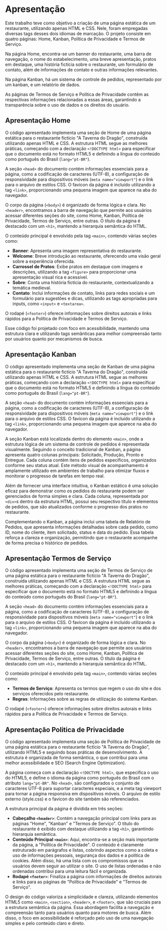 # Apresentação

Este trabalho teve como objetivo a criação de uma página estática de um restaurante, utilizando apenas HTML e CSS. Nele, foram empregadas diversas tags desses dois idiomas de marcação. O projeto consiste em quatro páginas: Home, Kanban, Política de Privacidade e Termos de Serviço.

Na página Home, encontra-se um banner do restaurante, uma barra de navegação, o nome do estabelecimento, uma breve apresentação, pratos em destaque, uma história fictícia sobre o restaurante, um formulário de contato, além de informações de contato e outras informações relevantes.

Na página Kanban, há um sistema de controle de pedidos, representado por um kanban, e um relatório de dados.

As páginas de Termos de Serviço e Política de Privacidade contêm as respectivas informações relacionadas a essas áreas, garantindo a transparência sobre o uso de dados e os direitos do usuário.

## Apresentação Home

O código apresentado implementa uma seção de Home de uma página estática para o restaurante fictício "A Taverna do Dragão", construída utilizando apenas HTML e CSS. A estrutura HTML segue as melhores práticas, começando com a declaração `<!DOCTYPE html>` para especificar que o documento está no formato HTML5 e definindo a língua do conteúdo como português do Brasil (`lang="pt-BR"`).

A seção `<head>` do documento contém informações essenciais para a página, como a codificação de caracteres (UTF-8), a configuração de responsividade para dispositivos móveis (`meta name="viewport"`) e o link para o arquivo de estilos CSS. O favicon da página é incluído utilizando a tag `<link>`, proporcionando uma pequena imagem que aparece na aba do navegador.

O corpo da página (`<body>`) é organizado de forma lógica e clara. No `<header>`, encontramos a barra de navegação que permite aos usuários acessar diferentes seções do site, como Home, Kanban, Política de Privacidade, Termos de Serviço, entre outras. O título da página é destacado com um `<h1>`, mantendo a hierarquia semântica do HTML.

O conteúdo principal é envolvido pela tag `<main>`, contendo várias seções como:

- **Banner**: Apresenta uma imagem representativa do restaurante.
- **Welcome**: Breve introdução ao restaurante, oferecendo uma visão geral sobre a experiência oferecida.
- **Carrossel de Pratos**: Exibe pratos em destaque com imagens e descrições, utilizando a tag `<figure>` para proporcionar uma apresentação visual rica e acessível.
- **Sobre**: Conta uma história fictícia do restaurante, contextualizando a temática medieval.
- **Contato**: Inclui informações de contato, links para redes sociais e um formulário para sugestões e dicas, utilizando as tags apropriadas para inputs, como `<input>` e `<textarea>`.

O rodapé (`<footer>`) oferece informações sobre direitos autorais e links rápidos para a Política de Privacidade e Termos de Serviço.

Esse código foi projetado com foco em acessibilidade, mantendo uma estrutura clara e utilizando tags semânticas para melhor compreensão tanto por usuários quanto por mecanismos de busca.

## Apresentação Kanban

O código apresentado implementa uma seção de Kanban de uma página estática para o restaurante fictício "A Taverna do Dragão", construída utilizando apenas HTML e CSS. A estrutura HTML segue as melhores práticas, começando com a declaração `<!DOCTYPE html>` para especificar que o documento está no formato HTML5 e definindo a língua do conteúdo como português do Brasil (`lang="pt-BR"`).

A seção `<head>` do documento contém informações essenciais para a página, como a codificação de caracteres (UTF-8), a configuração de responsividade para dispositivos móveis (`meta name="viewport"`) e o link para o arquivo de estilos CSS. O favicon da página é incluído utilizando a tag `<link>`, proporcionando uma pequena imagem que aparece na aba do navegador.

A seção Kanban está localizada dentro do elemento `<main>`, onde a estrutura lógica de um sistema de controle de pedidos é representada visualmente. Seguindo o conceito tradicional de Kanban, a página apresenta quatro colunas principais: Solicitado, Produção, Pronto e Entregue. Cada coluna contém itens de pedidos específicos, organizados conforme seu status atual. Este método visual de acompanhamento é amplamente utilizado em ambientes de trabalho para otimizar fluxos e monitorar o progresso de tarefas em tempo real.

Além de fornecer uma interface intuitiva, o Kanban estático é uma solução eficaz para demonstrar como os pedidos do restaurante podem ser gerenciados de forma simples e clara. Cada coluna, representada por `<div>`s dentro da estrutura HTML, possui seu respectivo título e elementos de pedidos, que são atualizados conforme o progresso dos pratos no restaurante.

Complementando o Kanban, a página inclui uma tabela de Relatório de Pedidos, que apresenta informações detalhadas sobre cada pedido, como ID, nome do cliente, item solicitado, status e data do pedido. Essa tabela reforça a clareza e organização, permitindo que o restaurante acompanhe de forma precisa o histórico de pedidos.

## Apresentação Termos de Serviço

O código apresentado implementa uma seção de Termos de Serviço de uma página estática para o restaurante fictício "A Taverna do Dragão", construída utilizando apenas HTML e CSS. A estrutura HTML segue as melhores práticas, começando com a declaração `<!DOCTYPE html>` para especificar que o documento está no formato HTML5 e definindo a língua do conteúdo como português do Brasil (`lang="pt-BR"`).

A seção `<head>` do documento contém informações essenciais para a página, como a codificação de caracteres (UTF-8), a configuração de responsividade para dispositivos móveis (`meta name="viewport"`) e o link para o arquivo de estilos CSS. O favicon da página é incluído utilizando a tag `<link>`, proporcionando uma pequena imagem que aparece na aba do navegador.

O corpo da página (`<body>`) é organizado de forma lógica e clara. No `<header>`, encontramos a barra de navegação que permite aos usuários acessar diferentes seções do site, como Home, Kanban, Política de Privacidade, Termos de Serviço, entre outras. O título da página é destacado com um `<h1>`, mantendo a hierarquia semântica do HTML.

O conteúdo principal é envolvido pela tag `<main>`, contendo várias seções como:

- **Termos de Serviço**: Apresenta os termos que regem o uso do site e dos serviços oferecidos pelo restaurante.
- **Regras**: Informações sobre as regras de utilização do sistema Kanban.

O rodapé (`<footer>`) oferece informações sobre direitos autorais e links rápidos para a Política de Privacidade e Termos de Serviço.

## Apresentação Politica de Privacidade

O código apresentado implementa uma seção de Política de Privacidade de uma página estática para o restaurante fictício "A Taverna do Dragão", utilizando HTML5 e seguindo boas práticas de desenvolvimento. A estrutura é organizada de forma semântica, o que contribui para uma melhor acessibilidade e SEO (Search Engine Optimization).

A página começa com a declaração `<!DOCTYPE html>`, que especifica o uso do HTML5, e define o idioma da página como português do Brasil com o atributo `lang="pt-BR"`. No `<head>`, são configurados o conjunto de caracteres UTF-8 para suportar caracteres especiais, e a meta tag viewport para tornar a página responsiva em dispositivos móveis. O arquivo de estilo externo (style.css) e o favicon do site também são referenciados.

A estrutura principal da página é dividida em três seções:

- **Cabeçalho `<header>`**: Contém a navegação principal com links para as páginas "Home", "Kanban" e "Termos de Serviço". O título do restaurante é exibido com destaque utilizando a tag `<h1>`, garantindo hierarquia semântica.
- **Conteúdo Principal `<main>`**: Aqui, encontra-se a seção mais importante da página, a "Política de Privacidade". O conteúdo é claramente estruturado em parágrafos e listas, cobrindo aspectos como a coleta e uso de informações pessoais, segurança dos dados e a política de cookies. Além disso, há uma lista com os compromissos que os usuários devem seguir ao utilizar o site. O uso de listas ordenadas e não ordenadas contribui para uma leitura fácil e organizada.
- **Rodapé `<footer>`**: Finaliza a página com informações de direitos autorais e links para as páginas de "Política de Privacidade" e "Termos de Serviço".

O design do código valoriza a simplicidade e clareza, utilizando elementos HTML5 como `<main>`, `<section>`, `<header>`, e `<footer>`, que são cruciais para a estrutura semântica da página. Essa abordagem facilita a navegação e compreensão tanto para usuários quanto para motores de busca. Além disso, o foco em acessibilidade é reforçado pelo uso de uma navegação simples e pelo conteúdo claro e direto.
